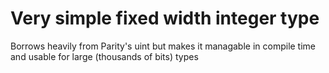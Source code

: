 # Very simple fixed width integer type

Borrows heavily from Parity's uint but makes it managable in compile time and usable for large (thousands of bits) types